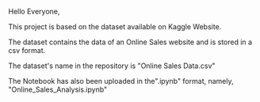 Hello Everyone, 

This project is based on the dataset available on Kaggle Website.

The dataset contains the data of an Online Sales website and is stored in a csv format.

The dataset's name in the repository is "Online Sales Data.csv"

The Notebook has also been uploaded in the".ipynb" format, namely, "Online_Sales_Analysis.ipynb"

